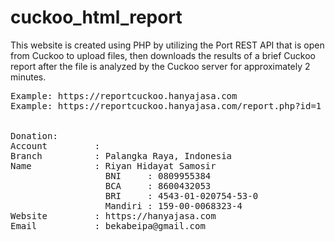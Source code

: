 # cuckoo_html_report
This website is created using PHP by utilizing the Port REST API that is open from Cuckoo to upload files, then downloads the results of a brief Cuckoo report after the file is analyzed by the Cuckoo server for approximately 2 minutes.
<pre>
Example: https://reportcuckoo.hanyajasa.com
Example: https://reportcuckoo.hanyajasa.com/report.php?id=1


Donation:
Account         :
Branch          : Palangka Raya, Indonesia
Name            : Riyan Hidayat Samosir
                  BNI     : 0809955384
                  BCA     : 8600432053
                  BRI     : 4543-01-020754-53-0
                  Mandiri : 159-00-0068323-4
Website         : https://hanyajasa.com
Email           : bekabeipa@gmail.com
</pre>
